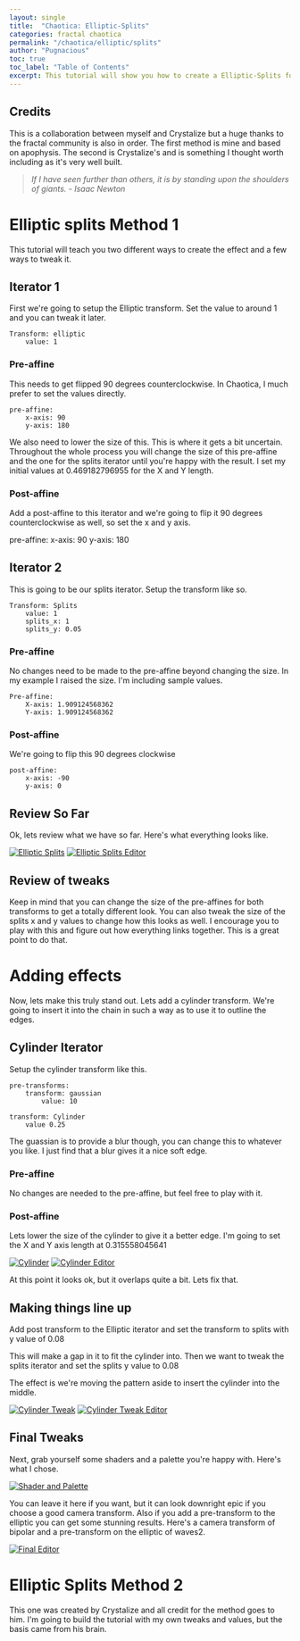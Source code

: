 ```yaml
---
layout: single
title:  "Chaotica: Elliptic-Splits"
categories: fractal chaotica
permalink: "/chaotica/elliptic/splits"
author: "Pugnacious"
toc: true
toc_label: "Table of Contents"
excerpt: This tutorial will show you how to create a Elliptic-Splits form with chaotica.
---
```


## Credits

This is a collaboration between myself and Crystalize but a huge thanks to the fractal community is also in order.  The first method is mine and based on apophysis.  The second is Crystalize's and is something I thought worth including as it's very well built.  

> *If I have seen further than others, it is by standing upon the shoulders of giants.  - Isaac Newton*

# Elliptic splits Method 1

This tutorial will teach you two different ways to create the effect and a few ways to tweak it.

## Iterator 1

First we're going to setup the Elliptic transform.  Set the value to around 1 and you can tweak it later.

    Transform: elliptic
        value: 1

### Pre-affine

This needs to get flipped 90 degrees counterclockwise.  In Chaotica, I much prefer to set the values directly.

    pre-affine:
        x-axis: 90
        y-axis: 180

We also need to lower the size of this.  This is where it gets a bit uncertain.  Throughout the whole process you will change the size of this pre-affine and the one for the splits iterator until you're happy with the result.  I set my initial values at 0.469182796955 for the X and Y length.

### Post-affine

Add a post-affine to this iterator and we're going to flip it 90 degrees counterclockwise as well, so set the x and y axis.

pre-affine:
    x-axis: 90
    y-axis: 180

## Iterator 2

This is going to be our splits iterator.  Setup the transform like so.

    Transform: Splits
        value: 1
        splits_x: 1
        splits_y: 0.05

### Pre-affine

No changes need to be made to the pre-affine beyond changing the size.  In my example I raised the size.  I'm including sample values.

    Pre-affine:
        X-axis: 1.909124568362
        Y-axis: 1.909124568362

### Post-affine

We're going to flip this 90 degrees clockwise

    post-affine:
        x-axis: -90
        y-axis: 0

## Review So Far

Ok, lets review what we have so far.  Here's what everything looks like.

[![Elliptic Splits](/assets/images/chaotica-elliptic-splits/chaotica_aWNnZsiE9a.png)](/assets/images/chaotica-elliptic-splits/chaotica_aWNnZsiE9a.png)
[![Elliptic Splits Editor](/assets/images/chaotica-elliptic-splits/chaotica_EfZCH1SQ6O.png)](/assets/images/chaotica-elliptic-splits/chaotica_EfZCH1SQ6O.png)

## Review of tweaks

Keep in mind that you can change the size of the pre-affines for both transforms to get a totally different look.  You can also tweak the size of the splits x and y values to change how this looks as well.  I encourage you to play with this and figure out how everything links together.  This is a great point to do that.

# Adding effects

Now, lets make this truly stand out.  Lets add a cylinder transform.  We're going to insert it into the chain in such a way as to use it to outline the edges.

## Cylinder Iterator

Setup the cylinder transform like this.

    pre-transforms:
        transform: gaussian
            value: 10

    transform: Cylinder
        value 0.25

The guassian is to provide a blur though, you can change this to whatever you like.  I just find that a blur gives it a nice soft edge.

### Pre-affine

No changes are needed to the pre-affine, but feel free to play with it.

### Post-affine

Lets lower the size of the cylinder to give it a better edge.  I'm going to set the X and Y axis length at 0.315558045641

[![Cylinder](/assets/images/chaotica-elliptic-splits/chaotica_KdcomIMgYy.png)](/assets/images/chaotica-elliptic-splits/chaotica_KdcomIMgYy.png)
[![Cylinder Editor](/assets/images/chaotica-elliptic-splits/chaotica_TiTZYV269A.png)](/assets/images/chaotica-elliptic-splits/chaotica_TiTZYV269A.png)

At this point it looks ok, but it overlaps quite a bit.  Lets fix that.

## Making things line up

Add post transform to the Elliptic iterator and set the transform to splits with y value of 0.08

This will make a gap in it to fit the cylinder into.  Then we want to tweak the splits iterator and set the splits y value to 0.08

The effect is we're moving the pattern aside to insert the cylinder into the middle.

[![Cylinder Tweak](/assets/images/chaotica-elliptic-splits/chaotica_LPj9q8UoAL.png)](/assets/images/chaotica-elliptic-splits/chaotica_LPj9q8UoAL.png)
[![Cylinder Tweak Editor](/assets/images/chaotica-elliptic-splits/chaotica_kgdRSN6UIn.png)](/assets/images/chaotica-elliptic-splits/chaotica_kgdRSN6UIn.png)

## Final Tweaks

Next, grab yourself some shaders and a palette you're happy with.  Here's what I chose.

[![Shader and Palette](/assets/images/chaotica-elliptic-splits/chaotica_csKV68oFSX.png)](/assets/images/chaotica-elliptic-splits/chaotica_csKV68oFSX.png)

You can leave it here if you want, but it can look downright epic if you choose a good camera transform.  Also if you add a pre-transform to the elliptic you can get some stunning results.  Here's a camera transform of bipolar and a pre-transform on the elliptic of waves2.

[![Final Editor](/assets/images/chaotica-elliptic-splits/chaotica_HZaSkWATPL.png)](/assets/images/chaotica-elliptic-splits/chaotica_HZaSkWATPL.png)

# Elliptic Splits Method 2

This one was created by Crystalize and all credit for the method goes to him.  I'm going to build the tutorial with my own tweaks and values, but the basis came from his brain.
